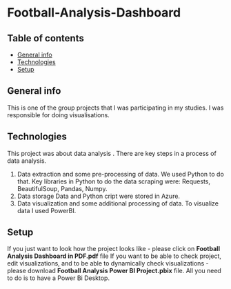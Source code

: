 # Football-Analysis-Dashboard

## Table of contents
* [General info](#general-info)
* [Technologies](#technologies)
* [Setup](#setup)

## General info
This is one of the group projects that I was participating in my studies. 
I was responsible for doing visualisations. 
	
## Technologies
This project was about data analysis . There are key steps in a process of data analysis.
1) Data extraction and some pre-processing of data.
We used Python to do that. Key libraries in Python to do the data scraping were: Requests, BeautifulSoup, Pandas, Numpy.
2) Data storage
Data and Python cript were stored in Azure.
3) Data visualization and some additional processing of data.
To visualize data I used PowerBI.
	
## Setup
If you just want to look how the project looks like - please click on **Football Analysis Dashboard in PDF.pdf** file
If you want to be able to check project, edit visualizations, and to be able to dynamically check visualizations - please download **Football Analysis Power BI Project.pbix**
file. All you need to do is to have a Power Bi Desktop.




